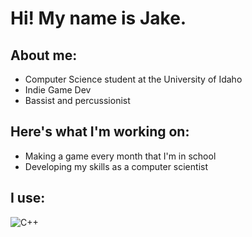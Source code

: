 # Hi! My name is Jake.

## About me:
- Computer Science student at the University of Idaho
- Indie Game Dev
- Bassist and percussionist

## Here's what I'm working on:
- Making a game every month that I'm in school
- Developing my skills as a computer scientist

## I use:
![C++](https://img.shields.io/badge/-C++-blue?logo=cplusplus)


<!--
**JakeG2004/JakeG2004** is a ✨ _special_ ✨ repository because its `README.md` (this file) appears on your GitHub profile.

Here are some ideas to get you started:

- 🔭 I’m currently working on ...
- 🌱 I’m currently learning ...
- 👯 I’m looking to collaborate on ...
- 🤔 I’m looking for help with ...
- 💬 Ask me about ...
- 📫 How to reach me: ...
- 😄 Pronouns: ...
- ⚡ Fun fact: ...
-->
